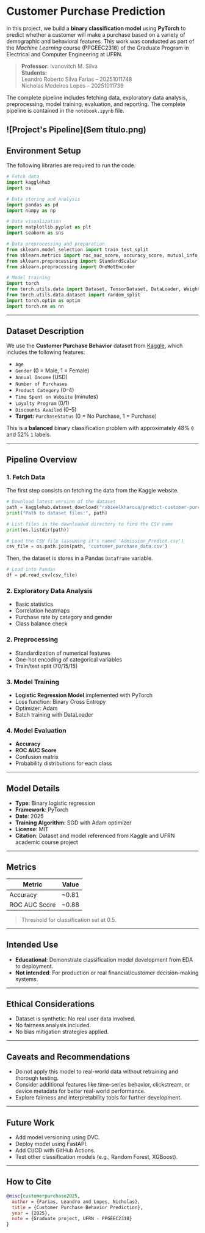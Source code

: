 # Customer Purchase Prediction

In this project, we build a **binary classification model** using **PyTorch** to predict whether a customer will make a purchase based on a variety of demographic and behavioral features. This work was conducted as part of the *Machine Learning* course (PPGEEC2318) of the Graduate Program in Electrical and Computer Engineering at UFRN.

> **Professor:** Ivanovitch M. Silva  
> **Students:**  
> Leandro Roberto Silva Farias – 20251011748  
> Nicholas Medeiros Lopes – 20251011739

The complete pipeline includes fetching data, exploratory data analysis, preprocessing, model training, evaluation, and reporting. The complete pipeline is contained in the `notebook.ipynb` file.

![Project's Pipeline](Sem título.png)
---

## Environment Setup

The following libraries are required to run the code:

```python
# Fetch data
import kagglehub
import os

# Data storing and analysis 
import pandas as pd
import numpy as np

# Data visualization
import matplotlib.pyplot as plt
import seaborn as sns

# Data preprocessing and preparation
from sklearn.model_selection import train_test_split
from sklearn.metrics import roc_auc_score, accuracy_score, mutual_info_score, confusion_matrix
from sklearn.preprocessing import StandardScaler
from sklearn.preprocessing import OneHotEncoder

# Model training
import torch
from torch.utils.data import Dataset, TensorDataset, DataLoader, WeightedRandomSampler, SubsetRandomSampler
from torch.utils.data.dataset import random_split
import torch.optim as optim
import torch.nn as nn
```

---

## Dataset Description

We use the **Customer Purchase Behavior** dataset from [Kaggle](https://www.kaggle.com/datasets/rabieelkharoua/predict-customer-purchase-behavior-dataset), which includes the following features:

- `Age`
- `Gender` (0 = Male, 1 = Female)
- `Annual Income` (USD)
- `Number of Purchases`
- `Product Category` (0–4)
- `Time Spent on Website` (minutes)
- `Loyalty Program` (0/1)
- `Discounts Availed` (0–5)
- **Target:** `PurchaseStatus` (0 = No Purchase, 1 = Purchase)

This is a **balanced** binary classification problem with approximately 48% `0` and 52% `1` labels.

---

## Pipeline Overview

### 1. Fetch Data
The first step consists on fetching the data from the Kaggle website.

```python
# Download latest version of the dataset
path = kagglehub.dataset_download("rabieelkharoua/predict-customer-purchase-behavior-dataset")
print("Path to dataset files:", path)

# List files in the downloaded directory to find the CSV name
print(os.listdir(path))

# Load the CSV file (assuming it's named 'Admission_Predict.csv')
csv_file = os.path.join(path, 'customer_purchase_data.csv')
```

Then, the dataset is stores in a Pandas `Dataframe` variable.

```python
# Load into Pandas
df = pd.read_csv(csv_file)
````

### 2. Exploratory Data Analysis

- Basic statistics
- Correlation heatmaps
- Purchase rate by category and gender
- Class balance check

### 2. Preprocessing

- Standardization of numerical features
- One-hot encoding of categorical variables
- Train/test split (70/15/15)

### 3. Model Training

- **Logistic Regression Model** implemented with PyTorch
- Loss function: Binary Cross Entropy
- Optimizer: Adam
- Batch training with DataLoader

### 4. Model Evaluation

- **Accuracy**
- **ROC AUC Score**
- Confusion matrix
- Probability distributions for each class

---

## Model Details

- **Type**: Binary logistic regression
- **Framework**: PyTorch
- **Date**: 2025
- **Training Algorithm**: SGD with Adam optimizer
- **License**: MIT
- **Citation**: Dataset and model referenced from Kaggle and UFRN academic course project

---

## Metrics

| Metric         | Value     |
|----------------|-----------|
| Accuracy       | ~0.81     |
| ROC AUC Score  | ~0.88     |

> Threshold for classification set at 0.5.

---

## Intended Use

- **Educational**: Demonstrate classification model development from EDA to deployment.
- **Not intended**: For production or real financial/customer decision-making systems.

---

## Ethical Considerations

- Dataset is synthetic: No real user data involved.
- No fairness analysis included.
- No bias mitigation strategies applied.

---

## Caveats and Recommendations

- Do not apply this model to real-world data without retraining and thorough testing.
- Consider additional features like time-series behavior, clickstream, or device metadata for better real-world performance.
- Explore fairness and interpretability tools for further development.

---

## Future Work

- Add model versioning using DVC.
- Deploy model using FastAPI.
- Add CI/CD with GitHub Actions.
- Test other classification models (e.g., Random Forest, XGBoost).

---

## How to Cite

```bibtex
@misc{customerpurchase2025,
  author = {Farias, Leandro and Lopes, Nicholas},
  title = {Customer Purchase Behavior Prediction},
  year = {2025},
  note = {Graduate project, UFRN - PPGEEC2318}
}
```
